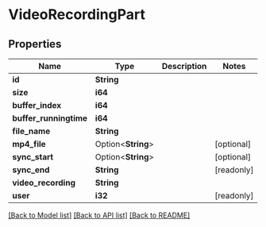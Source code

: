 # VideoRecordingPart

## Properties

Name | Type | Description | Notes
------------ | ------------- | ------------- | -------------
**id** | **String** |  | 
**size** | **i64** |  | 
**buffer_index** | **i64** |  | 
**buffer_runningtime** | **i64** |  | 
**file_name** | **String** |  | 
**mp4_file** | Option<**String**> |  | [optional]
**sync_start** | Option<**String**> |  | [optional]
**sync_end** | **String** |  | [readonly]
**video_recording** | **String** |  | 
**user** | **i32** |  | [readonly]

[[Back to Model list]](../README.md#documentation-for-models) [[Back to API list]](../README.md#documentation-for-api-endpoints) [[Back to README]](../README.md)



